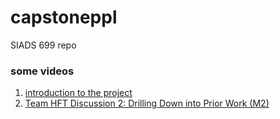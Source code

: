 # capstoneppl
SIADS 699 repo

### some videos
1. [introduction to the project](https://www.loom.com/share/dd66d1e0db974329bd64bebd8c3a97a2?sid=7cc453d4-5d2f-45cf-81aa-c066427a2425)
2. [Team HFT Discussion 2: Drilling Down into Prior Work (M2)](https://www.loom.com/share/a809130b687b45bdb117eb3375ab4a61?sid=24d14dba-70ad-470e-8db9-9949f8c6511a)
